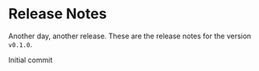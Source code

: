 # Release Notes
Another day, another release. These are the release notes for the version `v0.1.0`.

Initial commit